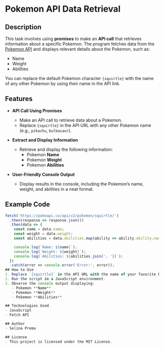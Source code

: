 # Pokemon API Data Retrieval

## Description
This task involves using **promises** to make an **API call** that retrieves information about a specific Pokemon. The program fetches data from the [Pokemon API](https://pokeapi.co/api/v2/pokemon/squirtle/) and displays relevant details about the Pokemon, such as:
- Name
- Weight
- Abilities

You can replace the default Pokemon character `{squirtle}` with the name of any other Pokemon by using their name in the API link.

## Features
- **API Call Using Promises**
  - Make an API call to retrieve data about a Pokemon.
  - Replace `{squirtle}` in the API URL with any other Pokemon name (e.g., `pikachu`, `bulbasaur`).

- **Extract and Display Information**
  - Retrieve and display the following information:
    - Pokemon **Name**
    - Pokemon **Weight**
    - Pokemon **Abilities**

- **User-Friendly Console Output**
  - Display results in the console, including the Pokemon’s name, weight, and abilities in a neat format.

## Example Code
```javascript
fetch('https://pokeapi.co/api/v2/pokemon/squirtle/')
  .then(response => response.json())
  .then(data => {
    const name = data.name;
    const weight = data.weight;
    const abilities = data.abilities.map(ability => ability.ability.name);

    console.log(`Name: ${name}`);
    console.log(`Weight: ${weight}`);
    console.log(`Abilities: ${abilities.join(', ')}`);
  })
  .catch(error => console.error('Error:', error));
## How to Use
1. Replace `{squirtle}` in the API URL with the name of your favorite Pokemon.
2. Run the script in a JavaScript environment.
3. Observe the console output displaying:
   - Pokemon **Name**
   - Pokemon **Weight**
   - Pokemon **Abilities**

## Technologies Used
- JavaScript
- Fetch API

## Author
- Selina Prema

## License
- This project is licensed under the MIT License.
